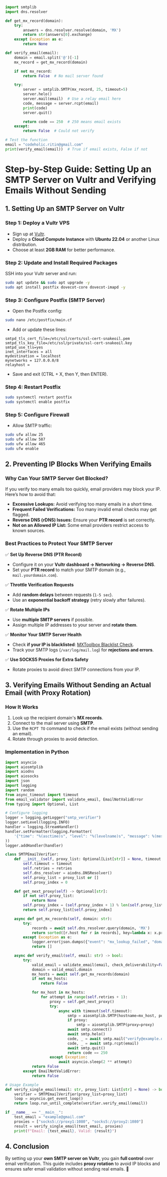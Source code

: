 ```py
import smtplib
import dns.resolver

def get_mx_record(domain):
    try:
        answers = dns.resolver.resolve(domain, 'MX')
        return str(answers[0].exchange)
    except Exception as e:
        return None

def verify_email(email):
    domain = email.split('@')[-1]
    mx_record = get_mx_record(domain)

    if not mx_record:
        return False  # No mail server found

    try:
        server = smtplib.SMTP(mx_record, 25, timeout=5)
        server.helo()
        server.mail(email)  # Use a relay email here
        code, message = server.rcpt(email)
        print(code)
        server.quit()

        return code == 250  # 250 means email exists
    except:
        return False  # Could not verify

# Test the function
email = "codeholic.ritin@gmail.com"
print(verify_email(email))  # True if email exists, False if not

```


# Step-by-Step Guide: Setting Up an SMTP Server on Vultr and Verifying Emails Without Sending

## 1. Setting Up an SMTP Server on Vultr

### Step 1: Deploy a Vultr VPS
- Sign up at [Vultr](https://www.vultr.com/).
- Deploy a **Cloud Compute Instance** with **Ubuntu 22.04** or another Linux distribution.
- Choose at least **2GB RAM** for better performance.

### Step 2: Update and Install Required Packages
SSH into your Vultr server and run:
```bash
sudo apt update && sudo apt upgrade -y
sudo apt install postfix dovecot-core dovecot-imapd -y
```

### Step 3: Configure Postfix (SMTP Server)
- Open the Postfix config:
```bash
sudo nano /etc/postfix/main.cf
```
- Add or update these lines:
```
smtpd_tls_cert_file=/etc/ssl/certs/ssl-cert-snakeoil.pem
smtpd_tls_key_file=/etc/ssl/private/ssl-cert-snakeoil.key
smtpd_use_tls=yes
inet_interfaces = all
mydestination = localhost
mynetworks = 127.0.0.0/8
relayhost =
```
- Save and exit (CTRL + X, then Y, then ENTER).

### Step 4: Restart Postfix
```bash
sudo systemctl restart postfix
sudo systemctl enable postfix
```

### Step 5: Configure Firewall
- Allow SMTP traffic:
```bash
sudo ufw allow 25
sudo ufw allow 587
sudo ufw allow 465
sudo ufw enable
```

## 2. Preventing IP Blocks When Verifying Emails

### Why Can Your SMTP Server Get Blocked?
If you verify too many emails too quickly, email providers may block your IP. Here’s how to avoid that:

- **Excessive Lookups:** Avoid verifying too many emails in a short time.
- **Frequent Failed Verifications:** Too many invalid email checks may get flagged.
- **Reverse DNS (rDNS) Issues:** Ensure your **PTR record** is set correctly.
- **Not on an Allowed IP List:** Some email providers restrict access to known sources.

### Best Practices to Protect Your SMTP Server

✅ **Set Up Reverse DNS (PTR Record)**
- Configure it on your **Vultr dashboard → Networking → Reverse DNS**.
- Set your **PTR record** to match your SMTP domain (e.g., `mail.yourdomain.com`).

✅ **Throttle Verification Requests**
- Add **random delays** between requests (`1-5 sec`).
- Use an **exponential backoff strategy** (retry slowly after failures).

✅ **Rotate Multiple IPs**
- Use **multiple SMTP servers** if possible.
- Assign multiple IP addresses to your server and **rotate them**.

✅ **Monitor Your SMTP Server Health**
- Check **if your IP is blacklisted**: [MXToolbox Blacklist Check](https://mxtoolbox.com/blacklists.aspx).
- Track your SMTP logs (`/var/log/mail.log`) for **rejections and errors**.

✅ **Use SOCKS5 Proxies for Extra Safety**
- Rotate proxies to avoid direct SMTP connections from your IP.

## 3. Verifying Emails Without Sending an Actual Email (with Proxy Rotation)

### How It Works
1. Look up the recipient domain's **MX records**.
2. Connect to the mail server using **SMTP**.
3. Use the `RCPT TO` command to check if the email exists (without sending an email).
4. Rotate through proxies to avoid detection.

### Implementation in Python

```python
import asyncio
import aiosmtplib
import aiodns
import aiosocks
import json
import logging
import random
from async_timeout import timeout
from email_validator import validate_email, EmailNotValidError
from typing import Optional, List

# Configure logging
logger = logging.getLogger("smtp_verifier")
logger.setLevel(logging.INFO)
handler = logging.StreamHandler()
handler.setFormatter(logging.Formatter(
    '{"time": "%(asctime)s", "level": "%(levelname)s", "message": %(message)s}'
))
logger.addHandler(handler)

class SMTPEmailVerifier:
    def __init__(self, proxy_list: Optional[List[str]] = None, timeout: int = 10, retries: int = 3):
        self.timeout = timeout
        self.retries = retries
        self.dns_resolver = aiodns.DNSResolver()
        self.proxy_list = proxy_list or []
        self.proxy_index = 0

    def get_next_proxy(self) -> Optional[str]:
        if not self.proxy_list:
            return None
        self.proxy_index = (self.proxy_index + 1) % len(self.proxy_list)
        return self.proxy_list[self.proxy_index]

    async def get_mx_records(self, domain: str):
        try:
            records = await self.dns_resolver.query(domain, 'MX')
            return sorted([r.host for r in records], key=lambda x: x.priority)
        except Exception as e:
            logger.error(json.dumps({"event": "mx_lookup_failed", "domain": domain, "error": str(e)}))
            return []

    async def verify_email(self, email: str) -> bool:
        try:
            valid_email = validate_email(email, check_deliverability=False)
            domain = valid_email.domain
            mx_hosts = await self.get_mx_records(domain)
            if not mx_hosts:
                return False

            for mx_host in mx_hosts:
                for attempt in range(self.retries + 1):
                    proxy = self.get_next_proxy()
                    try:
                        async with timeout(self.timeout):
                            smtp = aiosmtplib.SMTP(hostname=mx_host, port=25)
                            if proxy:
                                smtp = aiosmtplib.SMTP(proxy=proxy)
                            await smtp.connect()
                            await smtp.helo()
                            code, _ = await smtp.mail("verify@example.org")
                            code, _ = await smtp.rcpt(email)
                            await smtp.quit()
                            return code == 250
                    except Exception:
                        await asyncio.sleep(2 ** attempt)
            return False
        except EmailNotValidError:
            return False

# Usage Example
def verify_single_email(email: str, proxy_list: List[str] = None) -> bool:
    verifier = SMTPEmailVerifier(proxy_list=proxy_list)
    loop = asyncio.get_event_loop()
    return loop.run_until_complete(verifier.verify_email(email))

if __name__ == "__main__":
    test_email = "example@gmail.com"
    proxies = ["socks5://proxy1:1080", "socks5://proxy2:1080"]
    result = verify_single_email(test_email, proxies)
    print(f"Email: {test_email}, Valid: {result}")
```

## 4. Conclusion
By setting up your **own SMTP server on Vultr**, you gain **full control** over email verification. This guide includes **proxy rotation** to avoid IP blocks and ensures safer email validation without sending real emails. 🚀
